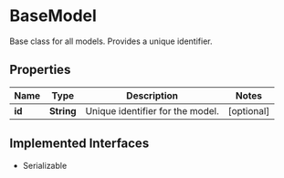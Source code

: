 

# BaseModel

Base class for all models. Provides a unique identifier.

## Properties

| Name | Type | Description | Notes |
|------------ | ------------- | ------------- | -------------|
|**id** | **String** | Unique identifier for the model. |  [optional] |


## Implemented Interfaces

* Serializable


